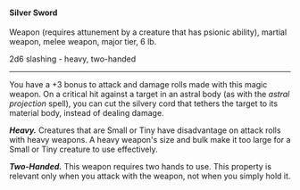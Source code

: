 #### Silver Sword

Weapon (requires attunement by a creature that has psionic ability), martial weapon, melee weapon, major tier, 6 lb.

2d6 slashing  - heavy, two-handed

---

You have a +3 bonus to attack and damage rolls made with this magic weapon. On a critical hit against a target in an astral body (as with the *astral projection* spell), you can cut the silvery cord that tethers the target to its material body, instead of dealing damage.

***Heavy.*** Creatures that are Small or Tiny have disadvantage on attack rolls with heavy weapons. A heavy weapon's size and bulk make it too large for a Small or Tiny creature to use effectively.

***Two-Handed.*** This weapon requires two hands to use. This property is relevant only when you attack with the weapon, not when you simply hold it.
